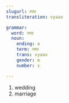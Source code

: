 ```yaml
---
slugurl: व्याव
transliteration: vyaav

grammar: 
  word: व्याव
  noun:
    ending: a
    term: व्याव
    trans: vyaav
    gender: m
    number: s

---
```


<word-pos pos="noun">

<word-meanings>

1. wedding
2. marriage

</word-meanings>

<noun-decl :grammar="grammar"></noun-decl>

</word-pos>

